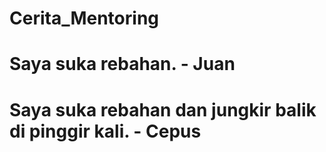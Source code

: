 # Cerita_Mentoring

<h1> Saya suka rebahan. - Juan <h1>
<h1> Saya suka rebahan dan jungkir balik di pinggir kali. - Cepus <h1>
